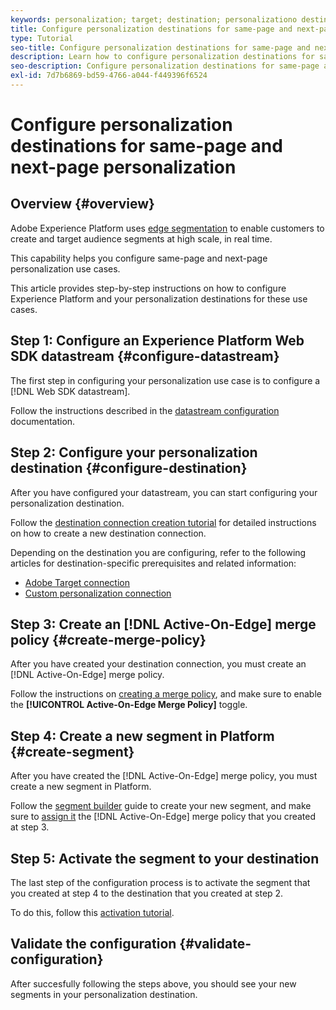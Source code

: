 ```yaml
---
keywords: personalization; target; destination; personalizationo destinations; configure personalization destinations; same page; next page;
title: Configure personalization destinations for same-page and next-page personalization
type: Tutorial
seo-title: Configure personalization destinations for same-page and next-page personalization.
description: Learn how to configure personalization destinations for same-page and next-page personalization.
seo-description: Configure personalization destinations for same-page and next-page personalization.
exl-id: 7d7b6869-bd59-4766-a044-f449396f6524
---
```

# Configure personalization destinations for same-page and next-page personalization

## Overview {#overview}

Adobe Experience Platform uses [edge segmentation](../../segmentation/ui/edge-segmentation.md) to enable customers to create and target audience segments at high scale, in real time.

This capability helps you configure same-page and next-page personalization use cases.

This article provides step-by-step instructions on how to configure Experience Platform and your personalization destinations for these use cases.

## Step 1: Configure an Experience Platform Web SDK datastream {#configure-datastream}

The first step in configuring your personalization use case is to configure a [!DNL Web SDK datastream].

Follow the instructions described in the [datastream configuration](../../edge/fundamentals/datastreams.md) documentation.

## Step 2: Configure your personalization destination {#configure-destination}

After you have configured your datastream, you can start configuring your personalization destination.

Follow the [destination connection creation tutorial](../ui/connect-destination.md) for detailed instructions on how to create a new destination connection.

Depending on the destination you are configuring, refer to the following articles for destination-specific prerequisites and related information:

* [Adobe Target connection](../catalog/personalization/adobe-target-connection.md)
* [Custom personalization connection](../catalog/personalization/custom-personalization.md)

## Step 3: Create an [!DNL Active-On-Edge] merge policy {#create-merge-policy}

After you have created your destination connection, you must create an [!DNL Active-On-Edge] merge policy.

Follow the instructions on [creating a merge policy](../../profile/merge-policies/ui-guide.md#create-a-merge-policy), and make sure to enable the **[!UICONTROL Active-On-Edge Merge Policy]** toggle.

## Step 4: Create a new segment in Platform {#create-segment}

After you have created the [!DNL Active-On-Edge] merge policy, you must create a new segment in Platform.

Follow the [segment builder](../../segmentation/ui/segment-builder.md) guide to create your new segment, and make sure to [assign it](../../segmentation/ui/segment-builder.md#merge-policies) the [!DNL Active-On-Edge] merge policy that you created at step 3.

## Step 5: Activate the segment to your destination

The last step of the configuration process is to activate the segment that you created at step 4 to the destination that you created at step 2.

To do this, follow this [activation tutorial](../ui/activate-profile-request-destinations.md).

## Validate the configuration {#validate-configuration}

After succesfully following the steps above, you should see your new segments in your personalization destination.
